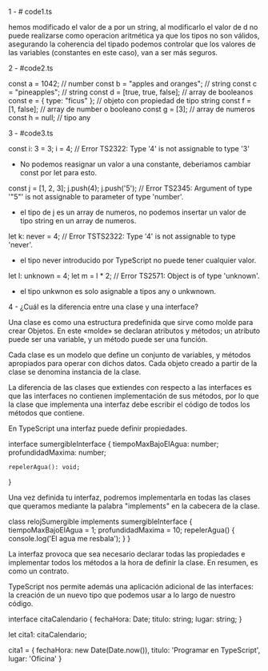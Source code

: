 1 - # code1.ts

hemos modificado el valor de a por un string,
al modificarlo el valor de d no puede realizarse como
operacion aritmética ya que los tipos no son válidos,
asegurando la coherencia del tipado podemos controlar
que los valores de las variables (constantes en este caso),
van a ser más seguros.

2 - #code2.ts

const a = 1042; // number
const b = "apples and oranges"; // string
const c = "pineapples"; // string
const d = [true, true, false]; // array de booleanos
const e = { type: "ficus" }; // objeto con propiedad de tipo string
const f = [1, false]; // array de number o booleano
const g = [3]; // array de numeros
const h = null; // tipo any

3 - #code3.ts

const i: 3 = 3;
i = 4; // Error TS2322: Type '4' is not assignable to type '3'

- No podemos reasignar un valor a una constante, deberiamos cambiar const por let para esto.

const j = [1, 2, 3];
j.push(4);
j.push('5'); // Error TS2345: Argument of type '"5"' is not assignable to parameter of type 'number'.

- el tipo de j es un array de numeros, no podemos insertar un valor de tipo string en un array de numeros.

let k: never = 4; // Error TSTS2322: Type '4' is not assignable to type 'never'.

- el tipo never introducido por TypeScript no puede tener cualquier valor.

let l: unknown = 4;
let m = l \* 2; // Error TS2571: Object is of type 'unknown'.

- el tipo unkwnon es solo asignable a tipos any o unkwnown.

4 - ¿Cuál es la diferencia entre una clase y una interface?

Una clase es como una estructura predefinida que sirve como molde para crear Objetos. En este «molde» se declaran atributos y métodos; un atributo puede ser una variable, y un método puede ser una función.

Cada clase es un modelo que define un conjunto de variables, y métodos apropiados para operar con dichos datos. Cada objeto creado a partir de la clase se denomina instancia de la clase.

La diferencia de las clases que extiendes con respecto a las interfaces es que las interfaces no contienen implementación de sus métodos, por lo que la clase que implementa una interfaz debe escribir el código de todos los métodos que contiene.

En TypeScript una interfaz puede definir propiedades.

interface sumergibleInterface {
    tiempoMaxBajoElAgua: number;
    profundidadMaxima: number;

    repelerAgua(): void;
}

Una vez definida tu interfaz, podremos implementarla en todas las clases que queramos mediante la palabra "implements" en la cabecera de la clase. 

class relojSumergible implements sumergibleInterface {
  tiempoMaxBajoElAgua = 1;
  profundidadMaxima = 10;
  repelerAgua() {
    console.log('El agua me resbala');
  }
}

La interfaz provoca que sea necesario declarar todas las propiedades e implementar todos los métodos a la hora de definir la clase. En resumen, es como un contrato.

TypeScript nos permite además una aplicación adicional de las interfaces: la creación de un nuevo tipo que podemos usar a lo largo de nuestro código.

interface citaCalendario {
  fechaHora: Date;
  titulo: string;
  lugar: string;
}

let cita1: citaCalendario;

cita1 = {
  fechaHora: new Date(Date.now()),
  titulo: 'Programar en TypeScript',
  lugar: 'Oficina'
}